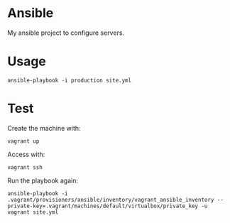 # Ansible
My ansible project to configure servers.

# Usage
    ansible-playbook -i production site.yml

# Test
Create the machine with:

    vagrant up

Access with:

    vagrant ssh

Run the playbook again:

    ansible-playbook -i .vagrant/provisioners/ansible/inventory/vagrant_ansible_inventory --private-key=.vagrant/machines/default/virtualbox/private_key -u vagrant site.yml
